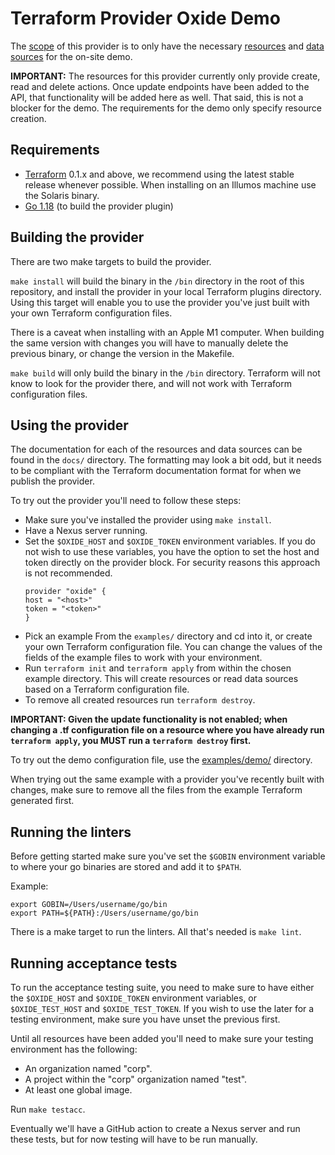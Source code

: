 # Terraform Provider Oxide Demo

The [scope](https://docs.google.com/document/d/1TNvy5-aqZPcv1PQllzySSIV7KJsGl5llvfc2L1IiD-Y/edit?usp=sharing) of this provider is to only have the necessary [resources](https://www.terraform.io/language/resources) and [data sources](https://www.terraform.io/language/data-sources) for the on-site demo.

**IMPORTANT:** The resources for this provider currently only provide create, read and delete actions. Once update endpoints have been added to the API, that functionality will be added here as well. That said, this is not a blocker for the demo. The requirements for the demo only specify resource creation.

## Requirements

- [Terraform](https://www.terraform.io/downloads) 0.1.x and above, we recommend using the latest stable release whenever possible. When installing on an Illumos machine use the Solaris binary.
- [Go 1.18](https://go.dev/dl/) (to build the provider plugin)

## Building the provider

There are two make targets to build the provider.

`make install` will build the binary in the `/bin` directory in the root of this repository, and install the provider in your local Terraform plugins directory. Using this target will enable you to use the provider you've just built with your own Terraform configuration files.

There is a caveat when installing with an Apple M1 computer. When building the same version with changes you will have to manually delete the previous binary, or change the version in the Makefile.

`make build` will only build the binary in the `/bin` directory. Terraform will not know to look for the provider there, and will not work with Terraform configuration files.

## Using the provider

The documentation for each of the resources and data sources can be found in the `docs/` directory. The formatting may look a bit odd, but it needs to be compliant with the Terraform documentation format for when we publish the provider.

To try out the provider you'll need to follow these steps:

- Make sure you've installed the provider using `make install`.
- Have a Nexus server running.
- Set the `$OXIDE_HOST` and `$OXIDE_TOKEN` environment variables. If you do not wish to use these variables, you have the option to set the host and token directly on the provider block. For security reasons this approach is not recommended.
  ```hcl
  provider "oxide" {
  host = "<host>"
  token = "<token>"
  }
  ```
- Pick an example From the `examples/` directory and cd into it, or create your own Terraform configuration file. You can change the values of the fields of the example files to work with your environment.
- Run `terraform init` and `terraform apply` from within the chosen example directory. This will create resources or read data sources based on a Terraform configuration file.
- To remove all created resources run `terraform destroy`.

**IMPORTANT: Given the update functionality is not enabled; when changing a .tf configuration file on a resource where you have already run `terraform apply`, you MUST run a `terraform destroy` first.**

To try out the demo configuration file, use the [examples/demo/](./examples/demo/) directory.

When trying out the same example with a provider you've recently built with changes, make sure to remove all the files from the example Terraform generated first.

## Running the linters

Before getting started make sure you've set the `$GOBIN` environment variable to where your go binaries are stored and add it to `$PATH`.

Example:

```console
export GOBIN=/Users/username/go/bin
export PATH=${PATH}:/Users/username/go/bin
```

There is a make target to run the linters. All that's needed is `make lint`.

## Running acceptance tests

To run the acceptance testing suite, you need to make sure to have either the `$OXIDE_HOST` and `$OXIDE_TOKEN` environment variables, or `$OXIDE_TEST_HOST` and `$OXIDE_TEST_TOKEN`. If you wish to use the later for a testing environment, make sure you have unset the previous first.

Until all resources have been added you'll need to make sure your testing environment has the following:

- An organization named "corp".
- A project within the "corp" organization named "test".
- At least one global image.

Run `make testacc`.

Eventually we'll have a GitHub action to create a Nexus server and run these tests, but for now testing will have to be run manually.
